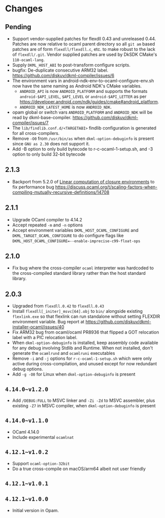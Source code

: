# Changes

## Pending

* Support vendor-supplied patches for flexdll 0.43 and unreleased 0.44. Patches are
  now relative to ocaml parent directory so all `git am` based patches are of form
  `flexdll/flexdll.c`, etc. to make robust to the lack of `flexdll/.git`.
   Vendor supplied patches are used by DkSDK CMake's `110-ocaml-lang`.
* Supply `DKML_HOST_ABI` to post-transform configure scripts.
* bugfix: De-duplicate consecutive ARM32 label. <https://github.com/diskuv/dkml-compiler/issues/6>
* The environment vars in android-ndk-env-to-ocaml-configure-env.sh now have the
  same naming as Android NDK's CMake variables.
  * `ANDROID_API` is now `ANDROID_PLATFORM`
    and supports the formats `android-$API_LEVEL`, `$API_LEVEL` or `android-$API_LETTER`
    as per <https://developer.android.com/ndk/guides/cmake#android_platform>.
  * `ANDROID_NDK_LATEST_HOME` is now `ANDROID_NDK`.
* opam global or switch vars `ANDROID_PLATFORM` and `ANDROID_NDK` will be read
  by dkml-base-compiler. <https://github.com/diskuv/dkml-compiler/issues/7>
* The `lib/findlib.conf.d/<TARGETABI>` findlib configuration is generated for all cross-compilers.
* Remove `-O0` from `/usr/bin/as` when `dkml-option-debuginfo` is present since `GNU as 2.30` does not support it.
* Add -B option to only build bytecode to r-c-ocaml-1-setup.sh, and -3 option to only build 32-bit bytecode

## 2.1.3

* Backport from 5.2.0 of [Linear computation of closure environments](https://github.com/ocaml/ocaml/pull/12222)
  to fix performance bug <https://discuss.ocaml.org/t/scaling-factors-when-compiling-mutually-recursive-definitions/14708>

## 2.1.1

* Upgrade OCaml compiler to 4.14.2
* Accept repeated `-m` and `-n` options
* Accept environment variables `DKML_HOST_OCAML_CONFIGURE` and
  `DKML_TARGET_OCAML_CONFIGURE` to do configure flags like
  `DKML_HOST_OCAML_CONFIGURE=--enable-imprecise-c99-float-ops`

## 2.1.0

* Fix bug where the cross-compiler `ocaml` interpreter was hardcoded to the
  cross-compiled standard library rather than the host standard library.

## 2.0.3

* Upgraded from `flexdll.0.42` to `flexdll.0.43`
* Install `flexdll[_initer]_msvc[64].obj` to `bin/` alongside existing
  `flexlink.exe` so that flexlink can run standalone without setting
  FLEXDIR environment variable. Bug report at
  <https://github.com/diskuv/dkml-installer-ocaml/issues/40>
* Fix ARM32 bug from ocaml/ocaml PR8936 that flipped a GOT relocation
  label with a PIC relocation label.
* When `dkml-option-debuginfo` is installed, keep assembly code available
  for any debug involving Stdlib and Runtime. When not installed,
  don't generate the `ocamlrund` and `ocamlruni` executables
* Remove `-i` and `-j` options for `r-c-ocaml-1-setup.sh` which were only
  active during cross-compilation, and unused except for now redundant
  debug options.
* Add `-g -O0` for Linux when `dkml-option-debuginfo` is present

## `4.14.0~v1.2.0`

* Add `/DEBUG:FULL` to MSVC linker and `-Zi -Zd` to MSVC assembler, plus
  existing `-Z7` in MSVC compiler, when `dkml-option-debuginfo` is present

## `4.14.0~v1.1.0`

* OCaml 4.14.0
* Include experimental `ocamlnat`

## `4.12.1~v1.0.2`

* Support `ocaml-option-32bit`
* Do a true cross-compile on macOS/arm64 albeit not user friendly

## `4.12.1~v1.0.1`

## `4.12.1~v1.0.0`

* Initial version in Opam.
